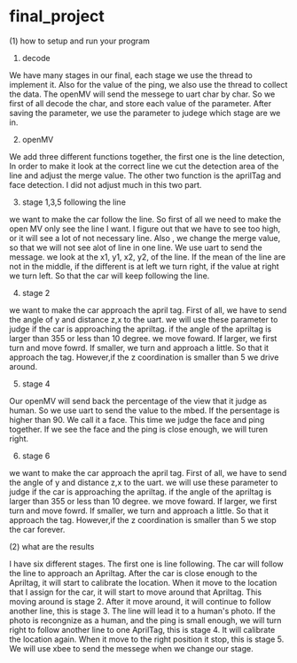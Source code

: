 # final_project
(1) how to setup and run your program 

1. decode

We have many stages in our final, each stage we use the thread to implement it. Also for the value of the ping, we also 
use the thread to collect the data. The openMV will send the messege to uart char by char. So we first of all decode the
char, and store each value of the parameter. After saving the parameter, we use the parameter to judege which stage are 
we in. 

2. openMV

We add three different functions together, the first one is the line detection, In order to make it look at the correct 
line we cut the detection area of the line and adjust the merge value. The other two function is the aprilTag and face 
detection. I did not adjust much in this two part.

3. stage  1,3,5 following the line

we want to make the car follow the line. So first of all we need to make the open MV only see the line I want. I figure out
that we have to see too high, or it will see a lot of not necessary line. Also , we change the merge value, so that we will
 not see alot of line in one line. We use uart to send the message. we look at the x1, y1, x2, y2, of the line. If the mean
of the line are not in the middle, if the different is at left we turn right, if the value at right we turn left. So that
the car will keep following the line. 

4. stage 2

we want to make the car approach the april tag. First of all, we have to send the angle of y and distance z,x to the uart. 
we will use these parameter to judge if the car is approaching the apriltag. if the angle of the apriltag is larger than 355
 or less than 10 degree. we move foward. If larger, we first turn and move fowrd. If smaller, we turn and approach a little. 
So that it approach the tag. However,if the z coordination is smaller than 5 we drive around.

5. stage 4

Our openMV will send back the percentage of the view that it judge as human. So we use uart to send the value to the mbed.
If the persentage is higher than 90. We call it a face. This time we judge the face and ping together. If we see the face 
and the ping is close enough, we will turen right.

6. stage 6

we want to make the car approach the april tag. First of all, we have to send the angle of y and distance z,x to the uart. 
we will use these parameter to judge if the car is approaching the apriltag. if the angle of the apriltag is larger than 355
 or less than 10 degree. we move foward. If larger, we first turn and move fowrd. If smaller, we turn and approach a little. 
So that it approach the tag. However,if the z coordination is smaller than 5 we stop the car forever.

(2) what are the results

I have six different stages. The first one is line following. The car will follow the line to approach an Apriltag.
After the car is close enough to the Apriltag, it will start to calibrate the location. When it move to the location 
that I assign for the car, it will start to move around that Apriltag. This moving around is stage 2. After it move
around, it will continue to follow another line, this is stage 3. The line will lead it to a human's photo. If the 
photo is recongnize as a human, and the ping is small enough, we will turn right to follow another line to one AprilTag,
this is stage 4. It will calibrate the location again. When it move to the right position it stop, this is stage 5. We 
will use xbee to send the messege when we change our stage.
